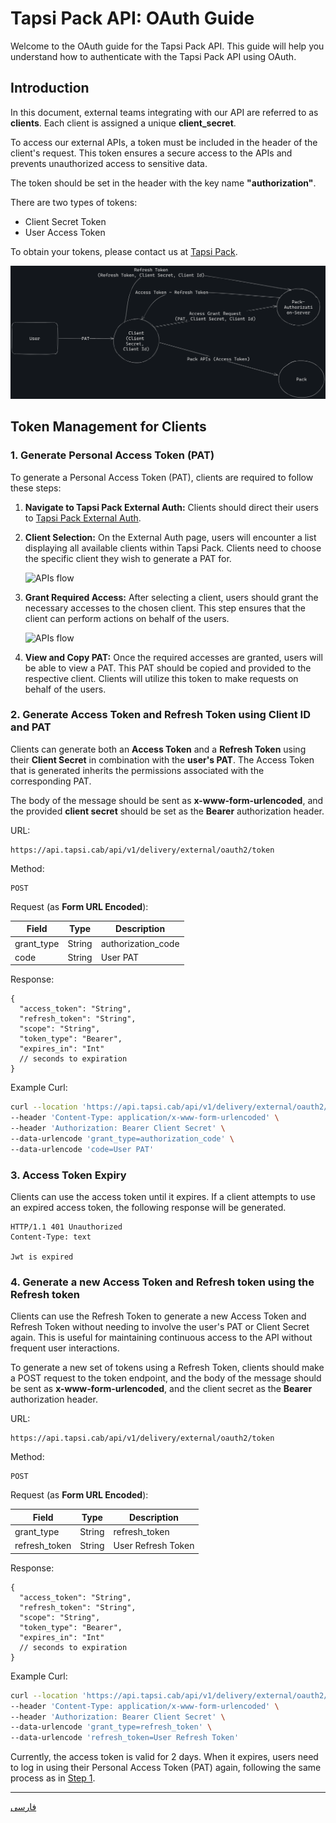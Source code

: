 # Tapsi Pack API: OAuth Guide

Welcome to the OAuth guide for the Tapsi Pack API. This guide will help you understand how to authenticate with the
Tapsi Pack API using OAuth.

## Introduction

In this document, external teams integrating with our API are referred to as **clients**. Each client is assigned a
unique **client_secret**.

To access our external APIs, a token must be included in the header of the client's request. This token ensures a secure
access to the APIs and prevents unauthorized access to sensitive data.

The token should be set in the header with the key name **"authorization"**.

There are two types of tokens:

- Client Secret Token
- User Access Token

To obtain your tokens, please contact us at [Tapsi Pack](https://pack.tapsi.ir/landing).

![APIs flow](../../images/pack-external-apis-flow.png)

## Token Management for Clients

### 1. Generate Personal Access Token (PAT)

To generate a Personal Access Token (PAT), clients are required to follow these steps:

1. **Navigate to Tapsi Pack External Auth:**
   Clients should direct their users to [Tapsi Pack External Auth](https://pack.tapsi.ir/external-auth).

2. **Client Selection:**
   On the External Auth page, users will encounter a list displaying all available clients within Tapsi Pack. Clients need to choose the specific client they wish to generate a PAT for.

   ![APIs flow](../images/generate-pat-2.png)

3. **Grant Required Access:**
   After selecting a client, users should grant the necessary accesses to the chosen client. This step ensures that the client can perform actions on behalf of the users.

   ![APIs flow](../images/generate-pat-3.png)

4. **View and Copy PAT:**
   Once the required accesses are granted, users will be able to view a PAT. This PAT should be copied and provided to the respective client. Clients will utilize this token to make requests on behalf of the users.


### 2. Generate Access Token and Refresh Token using Client ID and PAT

Clients can generate both an **Access Token** and a **Refresh Token** using their **Client Secret** in combination with the
**user's PAT**. The Access Token that is generated inherits the permissions associated with the corresponding PAT.

The body of the message should be sent as **x-www-form-urlencoded**, and the provided **client secret** should be set as
the **Bearer** authorization header.

URL: 
```
https://api.tapsi.cab/api/v1/delivery/external/oauth2/token
```

Method: 
```
POST
```

Request (as **Form URL Encoded**):

| Field      | Type   | Description        |
|------------|--------|--------------------|
| grant_type | String | authorization_code |
| code       | String | User PAT           |

Response:

```json5
{
  "access_token": "String",
  "refresh_token": "String",
  "scope": "String",
  "token_type": "Bearer",
  "expires_in": "Int"
  // seconds to expiration
}
```

Example Curl:

```bash
curl --location 'https://api.tapsi.cab/api/v1/delivery/external/oauth2/token' \
--header 'Content-Type: application/x-www-form-urlencoded' \
--header 'Authorization: Bearer Client Secret' \
--data-urlencode 'grant_type=authorization_code' \
--data-urlencode 'code=User PAT'
```

### 3. Access Token Expiry

Clients can use the access token until it expires. If a client attempts to use an expired access token, the following
response will be generated.

```text
HTTP/1.1 401 Unauthorized
Content-Type: text

Jwt is expired
```

### 4. Generate a new Access Token and Refresh token using the Refresh token

Clients can use the Refresh Token to generate a new Access Token and Refresh Token without needing to involve the user's
PAT or Client Secret again. This is useful for maintaining continuous access to the API without frequent user interactions.

To generate a new set of tokens using a Refresh Token, clients should make a POST request to the token endpoint, and the
body of the message should be sent as **x-www-form-urlencoded**, and the client secret as the **Bearer** authorization
header.

URL: 
```
https://api.tapsi.cab/api/v1/delivery/external/oauth2/token
```

Method: 
```
POST
```

Request (as **Form URL Encoded**):

| Field         | Type   | Description        |
|---------------|--------|--------------------|
| grant_type    | String | refresh_token      |
| refresh_token | String | User Refresh Token |

Response:

```json5
{
  "access_token": "String",
  "refresh_token": "String",
  "scope": "String",
  "token_type": "Bearer",
  "expires_in": "Int"
  // seconds to expiration
}
```

Example Curl:

```bash
curl --location 'https://api.tapsi.cab/api/v1/delivery/external/oauth2/token' \
--header 'Content-Type: application/x-www-form-urlencoded' \
--header 'Authorization: Bearer Client Secret' \
--data-urlencode 'grant_type=refresh_token' \
--data-urlencode 'refresh_token=User Refresh Token'
```

Currently, the access token is valid for 2 days. When it expires, users need to log in using their
Personal Access Token (PAT) again, following the same process as in [Step 1](#2-generate-access-token-and-refresh-token-using-a-client-secret-and-pat).

---

[فارسی](./README_fa.md)
